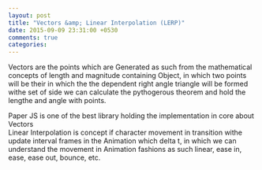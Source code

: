 ```yaml
---
layout: post
title: "Vectors &amp; Linear Interpolation (LERP)"
date: 2015-09-09 23:31:00 +0530
comments: true
categories: 
---
```


Vectors are the points which are Generated as such from the mathematical concepts of length and magnitude containing Object, in which two points will be their in which the the dependent right angle triangle will be formed withe set of side we can calculate the pythogerous theorem and hold the lengthe and angle with points.
<br/>

Paper JS is one of the best library holding the implementation in core about Vectors
<br/>
Linear Interpolation is concept if character movement in transition withe update interval frames in the Animation which delta t, in which we can understand the movement in Animation fashions as such linear, ease in, ease, ease out, bounce, etc.
